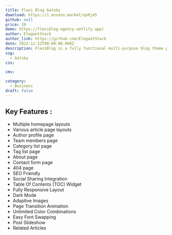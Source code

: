 ```yaml
---
title: Flexi Blog Gatsby
download: https://1.envato.market/qnRjm5
github: null
price: 29
demo: https://flexiblog-agency.netlify.app/
author: ElegantStack
author_link: https://github.com/ElegantStack
date: 2022-12-22T00:00:00.000Z
description: FlexiBlog is a fully functional multi-purpose blog theme powered by React and Gatsby JS v4 and packed with various page layouts.
ssg:
  - Gatsby
css:

cms:

category:
  - Business
draft: false
---
```


## Key Features :

- Multiple homepage layouts
- Various article page layouts
- Author profile page
- Team members page
- Category list page
- Tag list page
- About page
- Contact form page
- 404 page
- SEO Friendly
- Social Sharing Integration
- Table Of Contents (TOC) Widget
- Fully Responsive Layout
- Dark Mode
- Adaptive Images
- Page Transition Animation
- Unlimited Color Combinations
- Easy Font Swapping
- Post Slideshow
- Related Articles
